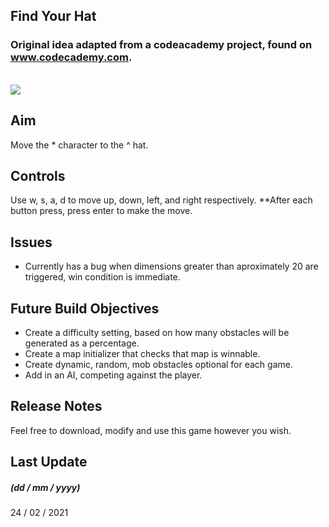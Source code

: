 <!-- Written by Dean Raguso -->
## **Find Your Hat** 

### Original idea adapted from a codeacademy project, found on www.codecademy.com.

<br/>
<image src="images/Gameplay.png">

## Aim
Move the * character to the ^ hat.

## Controls
Use w, s, a, d to move up, down, left, and right respectively. **After each button press, press enter to make the move.

## Issues
- Currently has a bug when dimensions greater than aproximately 20 are triggered, win condition is immediate.

## Future Build Objectives
- Create a difficulty setting, based on how many obstacles will be generated as a percentage.
- Create a map initializer that checks that map is winnable.
- Create dynamic, random, mob obstacles optional for each game.
- Add in an AI, competing against the player.

## Release Notes
Feel free to download, modify and use this game however you wish.

## Last Update 
##### (dd / mm / yyyy)
24 / 02 / 2021 


